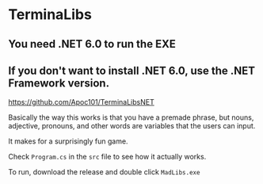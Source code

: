 # TerminaLibs

## You need .NET 6.0 to run the EXE
## If you don't want to install .NET 6.0, use the .NET Framework version.
https://github.com/Apoc101/TerminaLibsNET

Basically the way this works is that you have a premade phrase, but nouns, adjective, pronouns, and other words are variables that the users can input. 

It makes for a surprisingly fun  game.

Check ``Program.cs`` in the ``src`` file to see how it actually works.


To run, download the release and double click ``MadLibs.exe``
